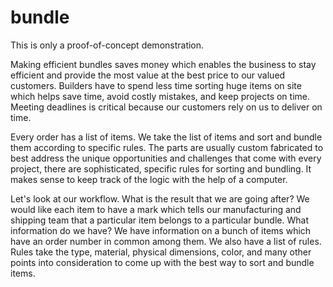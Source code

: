 bundle
======
  
This is only a proof-of-concept demonstration. 

Making efficient bundles saves money which enables the business to stay efficient and provide the most value at the best price to our valued customers. Builders have to spend less time sorting huge items on site which helps save time, avoid costly mistakes, and keep projects on time. Meeting deadlines is critical because our customers rely on us to deliver on time.

Every order has a list of items. We take the list of items and sort and bundle them according to specific rules. The parts are usually custom fabricated to best address the unique opportunities and challenges that come with every project, there are sophisticated, specific rules for sorting and bundling. It makes sense to keep track of the logic with the help of a computer. 

Let's look at our workflow. What is the result that we are going after? We would like each item to have a mark which tells our manufacturing and shipping team that a particular item belongs to a particular bundle. What information do we have? We have information on a bunch of items which have an order number in common among them.  We also have a list of rules. Rules take the type, material, physical dimensions, color, and many other points into consideration to come up with the best way to sort and bundle items.
